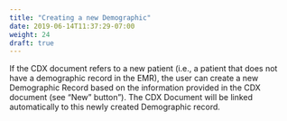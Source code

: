 ```yaml
---
title: "Creating a new Demographic"
date: 2019-06-14T11:37:29-07:00
weight: 24
draft: true
---
```


If the CDX document refers to a new patient (i.e., a patient that does not have a demographic record in the EMR), the user can create a new Demographic Record based on the information provided in the CDX document (see “New” button”). The CDX Document will be linked automatically to this newly created Demographic record.
